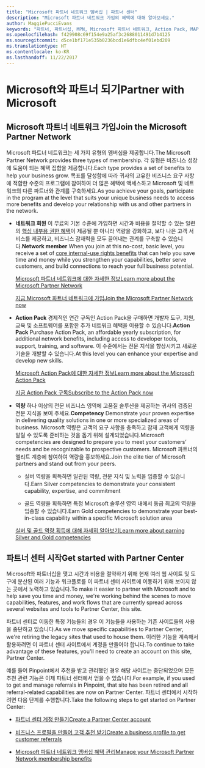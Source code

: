 ```yaml
---
title: "Microsoft 파트너 네트워크 멤버십 | 파트너 센터"
description: "Microsoft 파트너 네트워크 가입의 혜택에 대해 알아보세요."
author: MaggiePucciEvans
keywords: "파트너, 파트너십, MPN, Microsoft 파트너 네트워크, Action Pack, MAPS, Action Pack 구독, 혜택, MPN 혜택, 멤버십"
ms.openlocfilehash: f429908c69f154e9a25af3c2688011491d7b4125
ms.sourcegitcommit: d5ce1bf171e535b0236bcd1e6dfbc4ef01ebd209
ms.translationtype: HT
ms.contentlocale: ko-KR
ms.lasthandoff: 11/22/2017
---
```

# <a name="partner-with-microsoft"></a><span data-ttu-id="7c0c6-104">Microsoft와 파트너 되기</span><span class="sxs-lookup"><span data-stu-id="7c0c6-104">Partner with Microsoft</span></span>

## <a name="join-the-microsoft-partner-network"></a><span data-ttu-id="7c0c6-105">Microsoft 파트너 네트워크 가입</span><span class="sxs-lookup"><span data-stu-id="7c0c6-105">Join the Microsoft Partner Network</span></span>

<span data-ttu-id="7c0c6-106">Microsoft 파트너 네트워크는 세 가지 유형의 멤버십을 제공합니다.</span><span class="sxs-lookup"><span data-stu-id="7c0c6-106">The Microsoft Partner Network provides three types of membership.</span></span> <span data-ttu-id="7c0c6-107">각 유형은 비즈니스 성장에 도움이 되는 혜택 집합을 제공합니다.</span><span class="sxs-lookup"><span data-stu-id="7c0c6-107">Each type provides a set of benefits to help your business grow.</span></span> <span data-ttu-id="7c0c6-108">목표를 달성함에 따라 귀사의 고유한 비즈니스 요구 사항에 적합한 수준의 프로그램에 참여하여 더 많은 혜택에 액세스하고 Microsoft 및 네트워크의 다른 파트너와 관계를 구축하세요.</span><span class="sxs-lookup"><span data-stu-id="7c0c6-108">As you achieve your goals, participate in the program at the level that suits your unique business needs to access more benefits and develop your relationship with us and other partners in the network.</span></span>

-   <span data-ttu-id="7c0c6-109">**네트워크 회원** 이 무료의 기본 수준에 가입하면 시간과 비용을 절약할 수 있는 일련의 [핵심 내부용 권한 혜택](https://partner.microsoft.com/membership/core-benefits)이 제공될 뿐 아니라 역량을 강화하고, 보다 나은 고객 서비스를 제공하고, 비즈니스 잠재력을 모두 끌어내는 관계를 구축할 수 있습니다.</span><span class="sxs-lookup"><span data-stu-id="7c0c6-109">**Network member** When you join at this no-cost, basic level, you receive a set of [core internal-use rights benefits](https://partner.microsoft.com/membership/core-benefits) that can help you save time and money while you strengthen your capabilities, better serve customers, and build connections to reach your full business potential.</span></span>

    [<span data-ttu-id="7c0c6-110">Microsoft 파트너 네트워크에 대한 자세한 정보</span><span class="sxs-lookup"><span data-stu-id="7c0c6-110">Learn more about the Microsoft Partner Network</span></span>](https://partner.microsoft.com/membership/how-it-works)

    [<span data-ttu-id="7c0c6-111">지금 Microsoft 파트너 네트워크에 가입</span><span class="sxs-lookup"><span data-stu-id="7c0c6-111">Join the Microsoft Partner Network now</span></span>](https://partners.microsoft.com/PartnerProgram/simplifiedenrollment.aspx)

-   <span data-ttu-id="7c0c6-112">**Action Pack** 경제적인 연간 구독인 Action Pack을 구매하면 개발자 도구, 지원, 교육 및 소프트웨어를 포함한 추가 네트워크 혜택을 이용할 수 있습니다.</span><span class="sxs-lookup"><span data-stu-id="7c0c6-112">**Action Pack** Purchase Action Pack, an affordable yearly subscription, for additional network benefits, including access to developer tools, support, training, and software.</span></span> <span data-ttu-id="7c0c6-113">이 수준에서는 전문 지식을 향상시키고 새로운 기술을 개발할 수 있습니다.</span><span class="sxs-lookup"><span data-stu-id="7c0c6-113">At this level you can enhance your expertise and develop new skills.</span></span>

    [<span data-ttu-id="7c0c6-114">Microsoft Action Pack에 대한 자세한 정보</span><span class="sxs-lookup"><span data-stu-id="7c0c6-114">Learn more about the Microsoft Action Pack</span></span>](https://partner.microsoft.com/membership/action-pack)

    [<span data-ttu-id="7c0c6-115">지금 Action Pack 구독</span><span class="sxs-lookup"><span data-stu-id="7c0c6-115">Subscribe to the Action Pack now</span></span>](mpn-get-action-pack.md)

-   <span data-ttu-id="7c0c6-116">**역량** 하나 이상의 전문 비즈니스 영역에 고품질 솔루션을 제공하는 귀사의 검증된 전문 지식을 보여 주세요.</span><span class="sxs-lookup"><span data-stu-id="7c0c6-116">**Competency** Demonstrate your proven expertise in delivering quality solutions in one or more specialized areas of business.</span></span> <span data-ttu-id="7c0c6-117">Microsoft 역량은 고객의 요구 사항을 충족하고 잠재 고객에게 역량을 알릴 수 있도록 준비하는 것을 돕기 위해 설계되었습니다.</span><span class="sxs-lookup"><span data-stu-id="7c0c6-117">Microsoft competencies are designed to prepare you to meet your customers’ needs and be recognizable to prospective customers.</span></span> <span data-ttu-id="7c0c6-118">Microsoft 파트너의 엘리트 계층에 참여하여 역량을 홍보하세요.</span><span class="sxs-lookup"><span data-stu-id="7c0c6-118">Join the elite tier of Microsoft partners and stand out from your peers.</span></span>

    -   <span data-ttu-id="7c0c6-119">실버 역량을 획득하면 일관된 역량, 전문 지식 및 노력을 입증할 수 있습니다.</span><span class="sxs-lookup"><span data-stu-id="7c0c6-119">Earn Silver competencies to demonstrate your consistent capability, expertise, and commitment</span></span>

    -   <span data-ttu-id="7c0c6-120">골드 역량을 획득하면 특정 Microsoft 솔루션 영역 내에서 동급 최고의 역량을 입증할 수 있습니다.</span><span class="sxs-lookup"><span data-stu-id="7c0c6-120">Earn Gold competencies to demonstrate your best-in-class capability within a specific Microsoft solution area</span></span>

    [<span data-ttu-id="7c0c6-121">실버 및 골드 역량 획득에 대해 자세히 알아보기</span><span class="sxs-lookup"><span data-stu-id="7c0c6-121">Learn more about earning Silver and Gold competencies</span></span>](https://partner.microsoft.com/membership/competencies)

   
## <a name="get-started-with-partner-center"></a><span data-ttu-id="7c0c6-122">파트너 센터 시작</span><span class="sxs-lookup"><span data-stu-id="7c0c6-122">Get started with Partner Center</span></span>

<span data-ttu-id="7c0c6-123">Microsoft와 파트너십을 맺고 시간과 비용을 절약하기 위해 현재 여러 웹 사이트 및 도구에 분산된 여러 기능과 워크플로를 이 파트너 센터 사이트에 이동하기 위해 보이지 않는 곳에서 노력하고 있습니다.</span><span class="sxs-lookup"><span data-stu-id="7c0c6-123">To make it easier to partner with Microsoft and to help save you time and money, we're working behind the scenes to move capabilities, features, and work flows that are currently spread across several websites and tools to Partner Center, this site.</span></span> 

<span data-ttu-id="7c0c6-124">파트너 센터로 이동한 특정 기능들의 경우 이 기능들을 사용하는 기존 사이트들의 사용을 중단하고 있습니다.</span><span class="sxs-lookup"><span data-stu-id="7c0c6-124">As we move specific capabilities to Partner Center, we're retiring the legacy sites that used to house them.</span></span> <span data-ttu-id="7c0c6-125">이러한 기능을 계속해서 활용하려면 이 파트너 센터 사이트에서 계정을 만들어야 합니다.</span><span class="sxs-lookup"><span data-stu-id="7c0c6-125">To continue to take advantage of these features, you'll need to create an account on this site, Partner Center.</span></span> 

<span data-ttu-id="7c0c6-126">예를 들어 Pinpoint에서 추천을 받고 관리했던 경우 해당 사이트는 중단되었으며 모든 추천 관련 기능은 이제 파트너 센터에서 얻을 수 있습니다.</span><span class="sxs-lookup"><span data-stu-id="7c0c6-126">For example, if you used to get and manage referrals in Pinpoint, that site has been retired and all referral-related capabilities are now on Partner Center.</span></span> <span data-ttu-id="7c0c6-127">파트너 센터에서 시작하려면 다음 단계를 수행합니다.</span><span class="sxs-lookup"><span data-stu-id="7c0c6-127">Take the following steps to get started on Partner Center:</span></span>   

-   [<span data-ttu-id="7c0c6-128">파트너 센터 계정 만들기</span><span class="sxs-lookup"><span data-stu-id="7c0c6-128">Create a Partner Center account</span></span>](mpn-create-a-partner-center-account.md)

-   [<span data-ttu-id="7c0c6-129">비즈니스 프로필을 만들어 고객 추천 받기</span><span class="sxs-lookup"><span data-stu-id="7c0c6-129">Create a business profile to get customer referrals</span></span>](create-a-marketing-profile.md)

-   [<span data-ttu-id="7c0c6-130">Microsoft 파트너 네트워크 멤버십 혜택 관리</span><span class="sxs-lookup"><span data-stu-id="7c0c6-130">Manage your Microsoft Partner Network membership benefits</span></span>](manage-your-partner-network-benefits.md)


